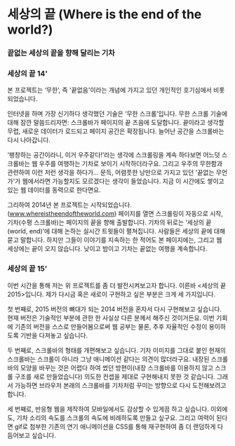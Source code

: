 <h1>세상의 끝 (Where is the end of the world?)</h1>

<h3>끝없는 세상의 끝을 향해 달리는 기차</h3>
<h3>세상의 끝 14'</h3>

본 프로젝트는 ‘무한’, 즉 '끝없음'이라는 개념에 가지고 있던 개인적인 호기심에서 비롯되었습니다.

인터넷을 하며 가장 신기하다 생각했던 기술은 ‘무한 스크롤’입니다. 무한 스크롤 기술에 대해 잠깐 말씀드리자면: 스크롤바가 페이지의 끝 즈음에 도달합니다. 끝이라고 생각할 무렵, 새로운 데이터가 로드되고 페이지 공간은 확장됩니다. 늘어난 공간을 스크롤바는 다시 나아갑니다. 

‘팽창하는 공간이라니, 이거 우주같다!’라는 생각에 스크롤링을 계속 하다보면 어느덧 스크롤바는 웹 우주를 여행하는 기차로 보이기 시작하더라구요. 그리고 우주의 무한함과 관련하여 이런 저런 생각을 하다가… 문득, 어렴풋한 낭만으로 가지고 있던 '끝없는 무언가'가 웹에서라면 가능할지도 모르겠다는 생각이 들었습니다. 지금 이 시간에도 쌓이고 있는 웹 데이터를 동력으로 한다면요.  

그리하여 2014년 본 프로젝트는 시작되었습니다. (www.whereistheendoftheworld.com) 페이지를 열면 스크롤링이 자동으로 시작, 기차(수평 스크롤바)는 페이지의 끝을 향해 출발합니다. 기차의 뒤로는 ‘세상의 끝 (world, end)’에 대해 논하는 실시간 트윗들이 펼쳐집니다. 사람들은 세상의 끝에 대해 묻고 말합니다. 하지만 그들이 이야기를 지속하는 한 적어도 본 페이지에는, 그리고 웹 세상에는 끝이 오지 않습니다. 낮이고 밤이고 기차는 끝없는 여행을 계속합니다.


<h3>세상의 끝 15'</h3>

이번 시간을 통해 저는 위 프로젝트를 좀 더 발전시켜보고자 합니다. 이른바 <세상의 끝 2015>입니다. 제가 다시금 혹은 새로이 구현하고 싶은 부분은 크게 세 가지입니다. 

첫 번째로, 2015 버전의 뼈대가 되는 2014 버전을 혼자서 다시 구현해보고 싶습니다. 현재 버전은 기술적인 부분에 관한 한 사실상 다른 분께서 해주신 것이거든요. 이번 기회에 기존의 버전을 스스로 만들어봄으로써 웹 공부는 물론, 추후 자율적인 수정이 용이하도록 기반을 다져놓고 싶습니다.  

두 번째로, 스크롤바의 형태를 개편해보고 싶습니다. 기차 이미지를 그대로 붙인 현재의 스크롤바는 스크롤이 아니라 그냥 애니메이션 같다는 의견이 많더라구요. 내장된 스크롤바의 모양을 바꾸는 것은 어렵다 하여 썼던 방편이(내장 스크롤바를 이용하지 않고 스크롤 구조를 새로 만들었습니다) 의도한 컨셉을 제대로 구현해내지 못한 것 같습니다. 그래서 가능하면 브라우저 본래의 스크롤바를 기차처럼 꾸미는 방향으로 다시 도전해보려고 합니다. 

세 번째로, 반응형 웹을 제작하여 모바일에서도 감상할 수 있게끔 하고 싶습니다. 이외에도, 기차 소리의 속도를 스크롤의 속도에 비례하도록 만들고 싶구요. 그리고 여력이 된다면 gif로 첨부한 기존의 연기 애니메이션을 CSS를 통해 재구현하여 좀 더 랜덤하게 다듬어보고 싶습니다. 

